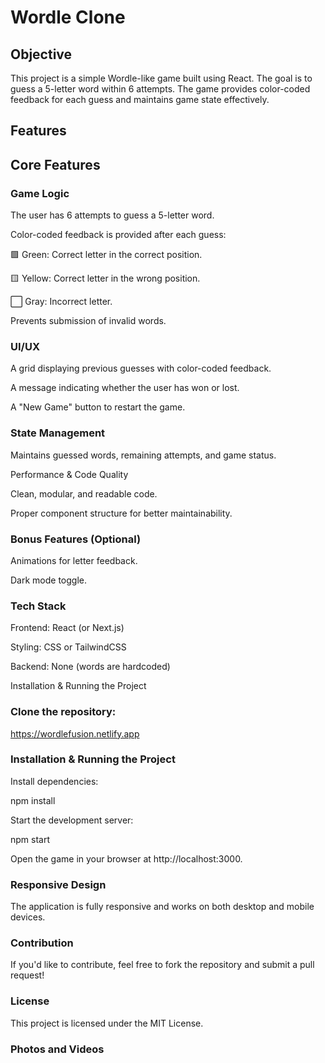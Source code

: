 # Wordle Clone

## Objective

This project is a simple Wordle-like game built using React. The goal is to guess a 5-letter word within 6 attempts. The game provides color-coded feedback for each guess and maintains game state effectively.

## Features

## Core Features

### Game Logic

The user has 6 attempts to guess a 5-letter word.

Color-coded feedback is provided after each guess:

🟩 Green: Correct letter in the correct position.

🟨 Yellow: Correct letter in the wrong position.

⬜ Gray: Incorrect letter.

Prevents submission of invalid words.

### UI/UX

A grid displaying previous guesses with color-coded feedback.

A message indicating whether the user has won or lost.

A "New Game" button to restart the game.

### State Management

Maintains guessed words, remaining attempts, and game status.

Performance & Code Quality

Clean, modular, and readable code.

Proper component structure for better maintainability.

### Bonus Features (Optional)

Animations for letter feedback.

Dark mode toggle.

### Tech Stack

Frontend: React (or Next.js)

Styling: CSS or TailwindCSS

Backend: None (words are hardcoded)

Installation & Running the Project

### Clone the repository:

https://wordlefusion.netlify.app 

### Installation & Running the Project

Install dependencies:

npm install

Start the development server:

npm start

Open the game in your browser at http://localhost:3000.

### Responsive Design

The application is fully responsive and works on both desktop and mobile devices.

### Contribution

If you'd like to contribute, feel free to fork the repository and submit a pull request!

### License

This project is licensed under the MIT License.

### Photos and Videos 

